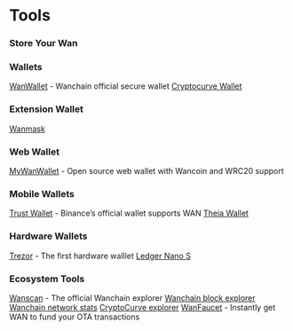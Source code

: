 # Tools

### Store Your Wan

### Wallets

[WanWallet](https://wanchain.org/products) - Wanchain official secure wallet
[Cryptocurve Wallet](https://cryptocurve.io/wallet)

### Extension Wallet

[Wanmask](https://wanmask.io/)

### Web Wallet

[MyWanWallet](http://mywanwallet.com/) - Open source web wallet with Wancoin and WRC20 support

### Mobile Wallets

[Trust Wallet](https://trustwallet.com/) - Binance’s official wallet supports WAN
[Theia Wallet](https://www.thachain.org/#press)

### Hardware Wallets

[Trezor](https://trezor.io/) - The first hardware walllet
[Ledger Nano S](https://www.ledger.com/products/ledger-nano-s)

### Ecosystem Tools

[Wanscan](https://www.wanscan.org/) - The official Wanchain explorer
[Wanchain block explorer](https://wanscan.io/home)
[Wanchain network stats](https://wanstats.net)
[CryptoCurve explorer](https://explorer.cryptocurve.xyz)
[WanFaucet](https://wanfaucet.net/) - Instantly get WAN to fund your OTA transactions